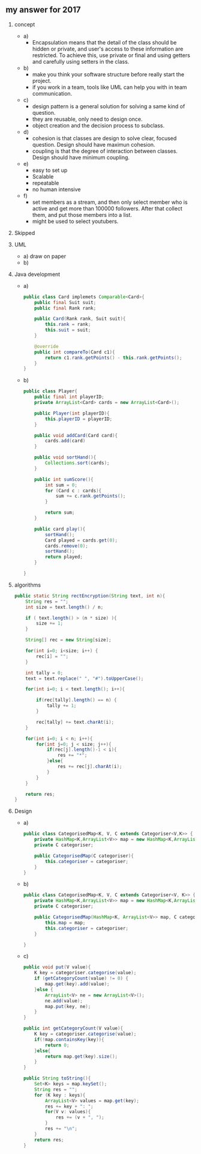 ## my answer for 2017

1. concept
    - a)
        - Encapsulation means that the detail of the class should be hidden or private, and user's access to these information are restricted. To achieve this, use private or final and using getters and carefully using setters in the class.
    - b)
        - make you think your software structure before really start the project.
        - if you work in a team, tools like UML can help you with in team communication.
    - c)
        - design pattern is a general solution for solving a same kind of question.
        - they are reusable, only need to design once.
        - object creation and the decision process to subclass.
    - d)
        - cohesion is that classes are design to solve clear, focused question. Design should have maximun cohesion.
        - coupling is that the degree of interaction between classes. Design should have minimum coupling.
    - e)
        - easy to set up
        - Scalable
        - repeatable
        - no human intensive
    - f)
        - set members as a stream, and then only select member who is active and get more than 100000 followers. After that collect them, and put those members into a list.
        - might be used to select youtubers.
2. Skipped
3. UML
    - a) draw on paper
    - b)

4. Java development
    - a)
        ```JAVA
        public class Card implemets Comparable<Card>{
            public final Suit suit;
            public final Rank rank;

            public Card(Rank rank, Suit suit){
                this.rank = rank;
                this.suit = suit;
            }

            @override
            public int compareTo(Card c1){
                return c1.rank.getPoints() - this.rank.getPoints();
            }
        }
        ```
    - b)
        ```JAVA
        public class Player{
            public final int playerID;
            private ArrayList<Card> cards = new ArrayList<Card>();

            public Player(int playerID){
                this.playerID = playerID;
            }

            public void addCard(Card card){
                cards.add(card)
            }

            public void sortHand(){
                Collections.sort(cards);
            }

            public int sumScore(){
                int sum = 0;
                for (Card c : cards){
                    sum += c.rank.getPoints();
                }

                return sum;
            }

            public card play(){
                sortHand();
                Card played = cards.get(0);
                cards.remove(0);
                sortHand();
                return played;
            }

        }
        ```
5. algorithms
    ```JAVA
    public static String rectEncryption(String text, int n){
        String res = "";
        int size = text.length() / n;

        if ( text.length() > (n * size) ){
            size += 1;
        }

        String[] rec = new String[size];

        for(int i=0; i<size; i++) {
        	rec[i] = "";
        }

        int tally = 0;
        text = text.replace(" ", "#").toUpperCase();

        for(int i=0; i < text.length(); i++){

            if(rec[tally].length() == n) {
            	tally += 1;
            }

        	rec[tally] += text.charAt(i);
        }

        for(int i=0; i < n; i++){
            for(int j=0; j < size; j++){
                if(rec[j].length()-1 < i){
                    res += "*";
                }else{
                    res += rec[j].charAt(i);
                }
            }
        }

        return res;
    }
    ```
6. Design
    - a)
        ```JAVA
        public class CategorisedMap<K, V, C extends Categoriser<V,K>> {
        	private HashMap<K,ArrayList<V>> map = new HashMap<K,ArrayList<V>>();
            private C categoriser;

            public CategorisedMap(C categoriser){
                this.categoriser = categoriser;
            }
        }
        ```
    - b)
        ```JAVA
        public class CategorisedMap<K, V, C extends Categoriser<V, K>> {
            private HashMap<K,ArrayList<V>> map = new HashMap<K,ArrayList<V>>();
            private C categoriser;

            public CategorisedMap(HashMap<K, ArrayList<V>> map, C categoriser){
                this.map = map;
                this.categoriser = categoriser;
            }

        }
        ```
    - c)
        ```JAVA
        public void put(V value){
            K key = categoriser.categorise(value);
            if (getCategoryCount(value) != 0) {
            	map.get(key).add(value);
            }else {
            	ArrayList<V> ne = new ArrayList<V>();
            	ne.add(value);
            	map.put(key, ne);
            }
        }

    	public int getCategoryCount(V value){
            K key = categoriser.categorise(value);
            if(!map.containsKey(key)){
                return 0;
            }else{
                return map.get(key).size();
            }
        }

        public String toString(){
            Set<K> keys = map.keySet();
            String res = "";
            for (K key : keys){
                ArrayList<V> values = map.get(key);
                res += key + ": ";
                for(V v: values){
                    res += (v + ", ");
                }
                res += "\n";
            }
            return res;
        }
        ```
